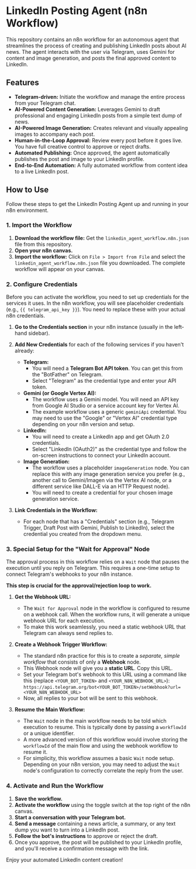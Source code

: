 # LinkedIn Posting Agent (n8n Workflow)

This repository contains an n8n workflow for an autonomous agent that streamlines the process of creating and publishing LinkedIn posts about AI news. The agent interacts with the user via Telegram, uses Gemini for content and image generation, and posts the final approved content to LinkedIn.

## Features

- **Telegram-driven:** Initiate the workflow and manage the entire process from your Telegram chat.
- **AI-Powered Content Generation:** Leverages Gemini to draft professional and engaging LinkedIn posts from a simple text dump of news.
- **AI-Powered Image Generation:** Creates relevant and visually appealing images to accompany each post.
- **Human-in-the-Loop Approval:** Review every post before it goes live. You have full creative control to approve or reject drafts.
- **Automated Publishing:** Once approved, the agent automatically publishes the post and image to your LinkedIn profile.
- **End-to-End Automation:** A fully automated workflow from content idea to a live LinkedIn post.

## How to Use

Follow these steps to get the LinkedIn Posting Agent up and running in your n8n environment.

### 1. Import the Workflow

1.  **Download the workflow file:** Get the `linkedin_agent_workflow.n8n.json` file from this repository.
2.  **Open your n8n canvas.**
3.  **Import the workflow:** Click on `File > Import from File` and select the `linkedin_agent_workflow.n8n.json` file you downloaded. The complete workflow will appear on your canvas.

### 2. Configure Credentials

Before you can activate the workflow, you need to set up credentials for the services it uses. In the n8n workflow, you will see placeholder credentials (e.g., `{{ telegram_api_key }}`). You need to replace these with your actual n8n credentials.

1.  **Go to the Credentials section** in your n8n instance (usually in the left-hand sidebar).
2.  **Add New Credentials** for each of the following services if you haven't already:
    *   **Telegram:**
        *   You will need a **Telegram Bot API token**. You can get this from the "BotFather" on Telegram.
        *   Select "Telegram" as the credential type and enter your API token.
    *   **Gemini (or Google Vertex AI):**
        *   The workflow uses a Gemini model. You will need an API key from Google AI Studio or a service account key for Vertex AI.
        *   The example workflow uses a generic `geminiApi` credential. You may need to use the "Google" or "Vertex AI" credential type depending on your n8n version and setup.
    *   **LinkedIn:**
        *   You will need to create a LinkedIn app and get OAuth 2.0 credentials.
        *   Select "LinkedIn (OAuth2)" as the credential type and follow the on-screen instructions to connect your LinkedIn account.
    *   **Image Generation:**
        *   The workflow uses a placeholder `imageGeneration` node. You can replace this with any image generation service you prefer (e.g., another call to Gemini/Imagen via the Vertex AI node, or a different service like DALL-E via an HTTP Request node).
        *   You will need to create a credential for your chosen image generation service.

3.  **Link Credentials in the Workflow:**
    *   For each node that has a "Credentials" section (e.g., Telegram Trigger, Draft Post with Gemini, Publish to LinkedIn), select the credential you created from the dropdown menu.

### 3. Special Setup for the "Wait for Approval" Node

The approval process in this workflow relies on a `Wait` node that pauses the execution until you reply on Telegram. This requires a one-time setup to connect Telegram's webhooks to your n8n instance.

**This step is crucial for the approval/rejection loop to work.**

1.  **Get the Webhook URL:**
    *   The `Wait for Approval` node in the workflow is configured to resume on a webhook call. When the workflow runs, it will generate a unique webhook URL for each execution.
    *   To make this work seamlessly, you need a static webhook URL that Telegram can always send replies to.

2.  **Create a Webhook Trigger Workflow:**
    *   The standard n8n practice for this is to create a *separate, simple workflow* that consists of only a **Webhook** node.
    *   This Webhook node will give you a **static URL**. Copy this URL.
    *   Set your Telegram bot's webhook to this URL using a command like this (replace `<YOUR_BOT_TOKEN>` and `<YOUR_N8N_WEBHOOK_URL>`):
        `https://api.telegram.org/bot<YOUR_BOT_TOKEN>/setWebhook?url=<YOUR_N8N_WEBHOOK_URL>`
    *   Now, all replies to your bot will be sent to this webhook.

3.  **Resume the Main Workflow:**
    *   The `Wait` node in the main workflow needs to be told which execution to resume. This is typically done by passing a `workflowId` or a unique identifier.
    *   A more advanced version of this workflow would involve storing the `workflowId` of the main flow and using the webhook workflow to resume it.
    *   For simplicity, this workflow assumes a basic `Wait` node setup. Depending on your n8n version, you may need to adjust the `Wait` node's configuration to correctly correlate the reply from the user.

### 4. Activate and Run the Workflow

1.  **Save the workflow.**
2.  **Activate the workflow** using the toggle switch at the top right of the n8n canvas.
3.  **Start a conversation with your Telegram bot.**
4.  **Send a message** containing a news article, a summary, or any text dump you want to turn into a LinkedIn post.
5.  **Follow the bot's instructions** to approve or reject the draft.
6.  Once you approve, the post will be published to your LinkedIn profile, and you'll receive a confirmation message with the link.

Enjoy your automated LinkedIn content creation!
